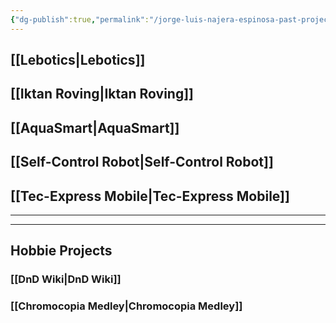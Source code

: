 ```yaml
---
{"dg-publish":true,"permalink":"/jorge-luis-najera-espinosa-past-projects/","tags":["gardenEntry"]}
---
```


## [[Lebotics\|Lebotics]]

## [[Iktan Roving\|Iktan Roving]]

## [[AquaSmart\|AquaSmart]]

## [[Self-Control Robot\|Self-Control Robot]]

## [[Tec-Express Mobile\|Tec-Express Mobile]]

---
--- 

## Hobbie Projects
 ### [[DnD Wiki\|DnD Wiki]]
 ### [[Chromocopia Medley\|Chromocopia Medley]]